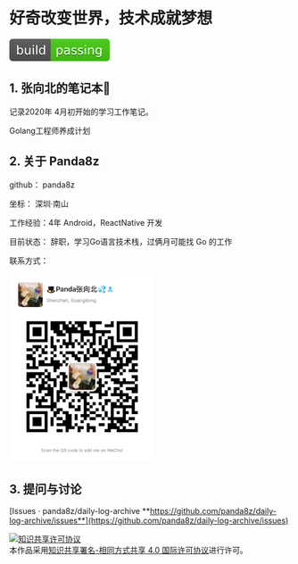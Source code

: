 # 好奇改变世界，技术成就梦想

![](README/daily-log-archive.svg)

## 1. 张向北的笔记本📒

记录2020年 4月初开始的学习工作笔记。

Golang工程师养成计划

## 2. 关于 Panda8z

github： panda8z

坐标： 深圳·南山

工作经验：4年 Android，ReactNative 开发

目前状态： 辞职，学习Go语言技术栈，过俩月可能找 Go 的工作

联系方式： 

<img src="README/IMG_2892.JPG" alt="IMG_2892" style="zoom:33%;" />

## 3. 提问与讨论

[Issues · panda8z/daily-log-archive **https://github.com/panda8z/daily-log-archive/issues**](https://github.com/panda8z/daily-log-archive/issues)


<p>
<a rel="license" href="http://creativecommons.org/licenses/by-sa/4.0/"><img alt="知识共享许可协议" style="border-width:0" src="https://i.creativecommons.org/l/by-sa/4.0/88x31.png" /></a><br />本作品采用<a rel="license" href="http://creativecommons.org/licenses/by-sa/4.0/">知识共享署名-相同方式共享 4.0 国际许可协议</a>进行许可。
</p>

